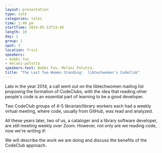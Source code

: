```yaml
---
layout: presentation
type: talk
categories: talks
time: 2:40 pm
startTime: 2024-05-13T14:40
length: 10
day: 1
group: 1
spot: 3
location: frist
speakers:
- bobbi-fox
- melani-polutta
speakers-text: Bobbi Fox, Melani Polutta,
title: "The Last Two Women Standing:  libtechwomen's CodeClub"
---
```

Late in the year 2014, a call went out on the libtechwomen mailing list proposing the formation of CodeClubs, with the idea that reading other people's code is an essential part of learning to be a good developer.

Two CodeClub groups of 4-5 librarian/library workers each had a weekly virtual meeting, where code, usually from GitHub, was read and analyzed.

 All these years later, two of us, a cataloger and a library software developer, are still meeting weekly over Zoom.  However, not only are we reading code, now we're writing it!

We will describe the work we are doing and discuss the benefits of the CodeClub approach.
